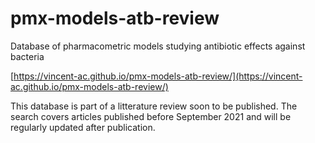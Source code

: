 # pmx-models-atb-review
Database of pharmacometric models studying antibiotic effects against bacteria

[https://vincent-ac.github.io/pmx-models-atb-review/](https://vincent-ac.github.io/pmx-models-atb-review/)

This database is part of a litterature review soon to be published. 
The search covers articles published before September 2021 and will be regularly updated after publication.
